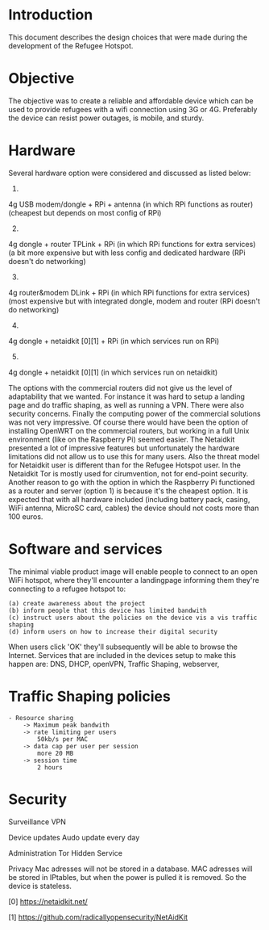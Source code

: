# Introduction

This document describes the design choices that were made during the development of the Refugee Hotspot. 

# Objective

The objective was to create a reliable and affordable device which can be used to provide refugees with a wifi connection using 3G or 4G. Preferably the device can resist power outages, is mobile, and sturdy. 

# Hardware

Several hardware option were considered and discussed as listed below:

1.
4g USB modem/dongle + RPi + antenna
(in which RPi functions as router)
(cheapest but depends on most config of RPi)

2.
4g dongle + router TPLink + RPi 
(in which RPi functions for extra services)
(a bit more expensive but with less config and dedicated hardware (RPi doesn't do networking)

3.
4g router&modem DLink + RPi
(in which RPi functions for extra services)
(most expensive but with integrated dongle, modem and router (RPi doesn't do networking)

4. 
4g dongle + netaidkit [0][1] + RPi
(in which services run on RPi)

5.
4g dongle + netaidkit [0][1]
(in which services run on netaidkit)

The options with the commercial routers did not give us the level of adaptability that we wanted. For instance it was hard to setup a landing page and do traffic shaping, as well as running a VPN. There were also security concerns. Finally the computing power of the commercial solutions was not very impressive. Of course there would have been the option of installing OpenWRT on the commercial routers, but working in a full Unix environment (like on the Raspberry Pi) seemed easier. The Netaidkit presented a lot of impressive features but unfortunately the hardware limitations did not allow us to use this for many users. Also the threat model for Netaidkit user is different than for the Refugee Hotspot user. In the Netaidkit Tor is mostly used for cirumvention, not for end-point security. 
Another reason to go with the option in which the Raspberry Pi functioned as a router and server (option 1) is because it's the cheapest option. It is expected that with all hardware included (including battery pack, casing, WiFi antenna, MicroSC card, cables) the device should not costs more than 100 euros. 

# Software and services
The minimal viable product image will enable people to connect to an open WiFi hotspot, where they'll encounter a landingpage informing them they're connecting to a refugee hotspot to: 

	(a) create awareness about the project 
	(b) inform people that this device has limited bandwith 
	(c) instruct users about the policies on the device vis a vis traffic shaping 
	(d) inform users on how to increase their digital security

When users click 'OK' they'll subsequently will be able to browse the Internet. Services that are included in the devices setup to make this happen are: DNS, DHCP, openVPN, Traffic Shaping, webserver, 

# Traffic Shaping policies

	- Resource sharing
	 	-> Maximum peak bandwith
		-> rate limiting per users
			50kb/s per MAC
		-> data cap per user per session 
			more 20 MB 
		-> session time
			2 hours

# Security
Surveillance
	VPN

Device updates
	Audo update every day 

Administration 
	Tor Hidden Service

Privacy
	Mac adresses will not be stored in a database. MAC adresses will be stored in IPtables, but when the power is pulled it is removed. So the device is stateless. 




[0] https://netaidkit.net/

[1] https://github.com/radicallyopensecurity/NetAidKit

